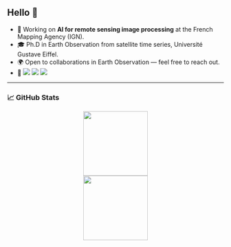 ## Hello 👋

- :seedling: Working on **AI for remote sensing image processing** at the French Mapping Agency (IGN).
- :mortar_board: Ph.D in Earth Observation from satellite time series, Université Gustave Eiffel.
- :earth_africa: Open to collaborations in Earth Observation — feel free to reach out.
- :link: 
<a href="https://fr.linkedin.com/in/agarioud" target="_blank"><img src="https://img.shields.io/badge/LinkedIn-0077B5?style=for-the-badge&logo=linkedin&logoColor=white" /></a>
<a href="https://www.researchgate.net/profile/Anatol-Garioud" target="_blank"><img src="https://img.shields.io/badge/Research_Gate-00CCBB.svg?&style=for-the-badge&logo=ResearchGate&logoColor=white" /></a>
<a href="https://scholar.google.fr/citations?user=6c9QX2AAAAAJ&hl=fr" target="_blank"><img src="https://img.shields.io/badge/Google_Scholar-4285F4?style=for-the-badge&logo=google-scholar&logoColor=white" /></a>

---

### 📈 GitHub Stats
<div align="center">
  <a href="https://github.com/agarioud">
    <img height="150px" src="https://github-readme-stats-git-masterorgs-github-readme-stats-team.vercel.app/api?username=agarioud&include_orgs=true&theme=onedark&show_icons=true" />
  </a>
  <br>
  <a href="https://github.com/anuraghazra/github-readme-stats">
    <img height="150px" src="http://github-readme-streak-stats.herokuapp.com?user=agarioud&theme=onedark&date_format=M%20j%5B%2C%20Y%5D&ring=B26E42" />
  </a>
</div>
